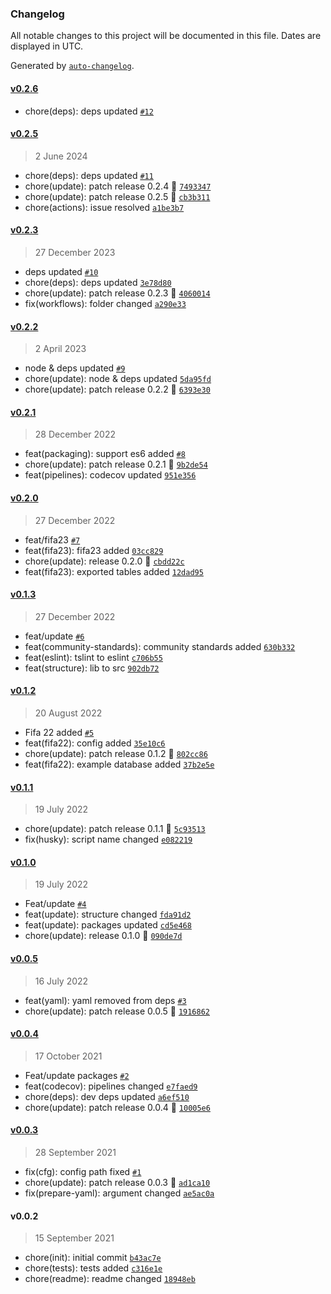 ### Changelog

All notable changes to this project will be documented in this file. Dates are displayed in UTC.

Generated by [`auto-changelog`](https://github.com/CookPete/auto-changelog).

#### [v0.2.6](https://github.com/Celtian/fifatables/compare/v0.2.5...v0.2.6)

- chore(deps): deps updated [`#12`](https://github.com/Celtian/fifatables/pull/12)

#### [v0.2.5](https://github.com/Celtian/fifatables/compare/v0.2.3...v0.2.5)

> 2 June 2024

- chore(deps): deps updated [`#11`](https://github.com/Celtian/fifatables/pull/11)
- chore(update): patch release 0.2.4 🐛 [`7493347`](https://github.com/Celtian/fifatables/commit/74933476b4841fefe2cc4557cde6653fd43939b3)
- chore(update): patch release 0.2.5 🐛 [`cb3b311`](https://github.com/Celtian/fifatables/commit/cb3b3115047cec5541afada8e81f17245c17eca7)
- chore(actions): issue resolved [`a1be3b7`](https://github.com/Celtian/fifatables/commit/a1be3b71131d771ffc7f2d9cad87c50f1b7b3584)

#### [v0.2.3](https://github.com/Celtian/fifatables/compare/v0.2.2...v0.2.3)

> 27 December 2023

- deps updated [`#10`](https://github.com/Celtian/fifatables/pull/10)
- chore(deps): deps updated [`3e78d80`](https://github.com/Celtian/fifatables/commit/3e78d80cd5ad700ea45ea17f6032613ca886cbd3)
- chore(update): patch release 0.2.3 🐛 [`4060014`](https://github.com/Celtian/fifatables/commit/4060014f5388232513d41c8a9fdff79bae3542d3)
- fix(workflows): folder changed [`a290e33`](https://github.com/Celtian/fifatables/commit/a290e3391349fdc8d549b953747f15834588f4af)

#### [v0.2.2](https://github.com/Celtian/fifatables/compare/v0.2.1...v0.2.2)

> 2 April 2023

- node & deps updated [`#9`](https://github.com/Celtian/fifatables/pull/9)
- chore(update): node & deps updated [`5da95fd`](https://github.com/Celtian/fifatables/commit/5da95fd29a338259a3f90072c89e54cebbaad9cb)
- chore(update): patch release 0.2.2 🐛 [`6393e30`](https://github.com/Celtian/fifatables/commit/6393e306bd074cbaf1e9f86e970aeac1bf8639ef)

#### [v0.2.1](https://github.com/Celtian/fifatables/compare/v0.2.0...v0.2.1)

> 28 December 2022

- feat(packaging): support es6 added [`#8`](https://github.com/Celtian/fifatables/pull/8)
- chore(update): patch release 0.2.1 🐛 [`9b2de54`](https://github.com/Celtian/fifatables/commit/9b2de547cd8aad8560711fc27753d99e03d970d3)
- feat(pipelines): codecov updated [`951e356`](https://github.com/Celtian/fifatables/commit/951e3567414ee8f0e8161c307594c2f483f22947)

#### [v0.2.0](https://github.com/Celtian/fifatables/compare/v0.1.3...v0.2.0)

> 27 December 2022

- feat/fifa23 [`#7`](https://github.com/Celtian/fifatables/pull/7)
- feat(fifa23): fifa23 added [`03cc829`](https://github.com/Celtian/fifatables/commit/03cc82936ff6319c58e50d9bc5940cc92c05e2eb)
- chore(update): release 0.2.0 🚀 [`cbdd22c`](https://github.com/Celtian/fifatables/commit/cbdd22c4b6d916d34287122df2f45fda3648c88b)
- feat(fifa23): exported tables added [`12dad95`](https://github.com/Celtian/fifatables/commit/12dad9526b2957e2464f960769b75bee00e55361)

#### [v0.1.3](https://github.com/Celtian/fifatables/compare/v0.1.2...v0.1.3)

> 27 December 2022

- feat/update [`#6`](https://github.com/Celtian/fifatables/pull/6)
- feat(community-standards): community standards added [`630b332`](https://github.com/Celtian/fifatables/commit/630b3324053ffd211f9ce94772dc6e09b1cf56e3)
- feat(eslint): tslint to eslint [`c706b55`](https://github.com/Celtian/fifatables/commit/c706b5522351cd07e22728cab8ebf5d2d86c2dff)
- feat(structure): lib to src [`902db72`](https://github.com/Celtian/fifatables/commit/902db72d3b56470ad3846ec6190a0789e0581a92)

#### [v0.1.2](https://github.com/Celtian/fifatables/compare/v0.1.1...v0.1.2)

> 20 August 2022

- Fifa 22 added [`#5`](https://github.com/Celtian/fifatables/pull/5)
- feat(fifa22): config added [`35e10c6`](https://github.com/Celtian/fifatables/commit/35e10c63db4c75bc6672092fdad97b337a0b591c)
- chore(update): patch release 0.1.2 🐛 [`802cc86`](https://github.com/Celtian/fifatables/commit/802cc866072d12aa7d4596f5358f16c7343a5ee7)
- feat(fifa22): example database added [`37b2e5e`](https://github.com/Celtian/fifatables/commit/37b2e5e8a51567978b626fba16443d84c3630c0a)

#### [v0.1.1](https://github.com/Celtian/fifatables/compare/v0.1.0...v0.1.1)

> 19 July 2022

- chore(update): patch release 0.1.1 🐛 [`5c93513`](https://github.com/Celtian/fifatables/commit/5c93513aaa4dda76b700256ec001bb090ae425e3)
- fix(husky): script name changed [`e082219`](https://github.com/Celtian/fifatables/commit/e082219a3eba0bab7698c4bec746822950436acb)

#### [v0.1.0](https://github.com/Celtian/fifatables/compare/v0.0.5...v0.1.0)

> 19 July 2022

- Feat/update [`#4`](https://github.com/Celtian/fifatables/pull/4)
- feat(update): structure changed [`fda91d2`](https://github.com/Celtian/fifatables/commit/fda91d2b3a7bda7ecd7d7b7c41f217b8d32f68d0)
- feat(update): packages updated [`cd5e468`](https://github.com/Celtian/fifatables/commit/cd5e468ce21c9899ffaa25e8b68fd7544cf0f9fd)
- chore(update): release 0.1.0 🚀 [`090de7d`](https://github.com/Celtian/fifatables/commit/090de7dda90a01c95589972406179a463250cdb2)

#### [v0.0.5](https://github.com/Celtian/fifatables/compare/v0.0.4...v0.0.5)

> 16 July 2022

- feat(yaml): yaml removed from deps [`#3`](https://github.com/Celtian/fifatables/pull/3)
- chore(update): patch release 0.0.5 🐛 [`1916862`](https://github.com/Celtian/fifatables/commit/19168628a7edfa883069040a237d1145f2194a2b)

#### [v0.0.4](https://github.com/Celtian/fifatables/compare/v0.0.3...v0.0.4)

> 17 October 2021

- Feat/update packages [`#2`](https://github.com/Celtian/fifatables/pull/2)
- feat(codecov): pipelines changed [`e7faed9`](https://github.com/Celtian/fifatables/commit/e7faed973dc19d9d33589d0b405a8f494d4b59a7)
- chore(deps): dev deps updated [`a6ef510`](https://github.com/Celtian/fifatables/commit/a6ef51091d962be13d7634f28666c4d22d98c82b)
- chore(update): patch release 0.0.4 🐛 [`10005e6`](https://github.com/Celtian/fifatables/commit/10005e6964af50fb9526281a92e42031209cb9a0)

#### [v0.0.3](https://github.com/Celtian/fifatables/compare/v0.0.2...v0.0.3)

> 28 September 2021

- fix(cfg): config path fixed [`#1`](https://github.com/Celtian/fifatables/pull/1)
- chore(update): patch release 0.0.3 🐛 [`ad1ca10`](https://github.com/Celtian/fifatables/commit/ad1ca104f5d5d9209a1375777e4d3207be8eb6f8)
- fix(prepare-yaml): argument changed [`ae5ac0a`](https://github.com/Celtian/fifatables/commit/ae5ac0a0c87640cf8a3aad3fd0e2d86fb7d47938)

#### v0.0.2

> 15 September 2021

- chore(init): initial commit [`b43ac7e`](https://github.com/Celtian/fifatables/commit/b43ac7e3da1120d6176e21e14cf6f810ed5af530)
- chore(tests): tests added [`c316e1e`](https://github.com/Celtian/fifatables/commit/c316e1e4128bf23ff318ff70c1154023f5483d11)
- chore(readme): readme changed [`18948eb`](https://github.com/Celtian/fifatables/commit/18948ebd7c1d9d5ecac0c4dc65036fd96c243bf1)
